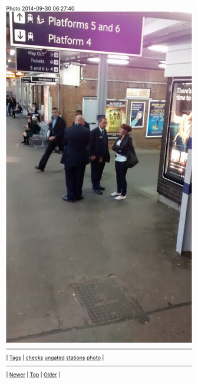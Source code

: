 <!--
title: Photo 2014-09-30 06
date: 2020-06-28T15:02:25.127Z
tags: checks, ungated, stations, photo
-->












Photo 2014-09-30 06:27:40
![](98790880052-0.jpg)

<!--BOTTOM-POST-NAVIGATION-->
---

| [Tags](tags.md) | [checks](tag-checks.md) [ungated](tag-ungated.md) [stations](tag-stations.md) [photo](tag-photo.md) |

---

| [Newer](98653184862.md) | [Top](index.md) | [Older](98817635237.md) |